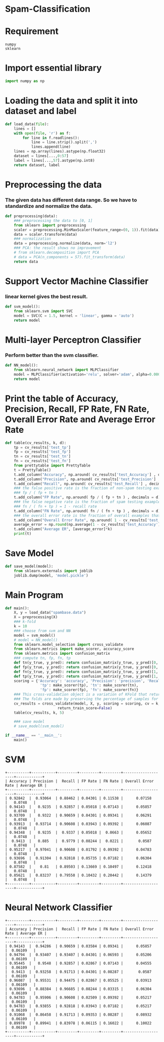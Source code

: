 # Spam-Classification


# Requirement

```
numpy
sklearn
```


# Import essential library


```python
import numpy as np
```

# Loading the data and split it into dataset and label


```python
def load_data(file):
	lines = []
	with open(file, 'r') as f:
		for line in f.readlines():
			line = line.strip().split(',')
			lines.append(line)
	lines = np.array(lines).astype(np.float32)
	dataset = lines[...,0:57]
	label = lines[...,57].astype(np.int8)
	return dataset, label
```

# Preprocessing the data
### The given data has different data range. So we have to standardize and normalize the data.


```python
def preprocessing(data):
	### preprocessing the data to [0, 1]
	from sklearn import preprocessing
	scaler = preprocessing.MinMaxScaler(feature_range=(0, 1)).fit(data)
	data = scaler.transform(data)
	### normalization
	data = preprocessing.normalize(data, norm='l2')
	### PCA: the result shows no improvement
	# from sklearn.decomposition import PCA
	# data = PCA(n_components = 57).fit_transform(data)
	return data
```

# Support Vector Machine Classifier
### linear kernel gives the best result.


```python
def svm_model():
	from sklearn.svm import SVC
	model = SVC(C = 1.5, kernel = 'linear', gamma = 'auto')
	return model
```

# Multi-layer Perceptron Classifier
### Perform better than the svm classifier.


```python
def NN_model():
	from sklearn.neural_network import MLPClassifier
	model = MLPClassifier(activation='relu', solver='adam', alpha=0.0001, max_iter=200, learning_rate_init=0.001)
	return model
```

# Print the table of Accuracy, Precision, Recall, FP Rate, FN Rate, Overall Error Rate and Average Error Rate


```python
def table(cv_results, k, d):
	tp = cv_results['test_tp']
	fp = cv_results['test_fp']
	tn = cv_results['test_tn']
	fn = cv_results['test_fn']
	from prettytable import PrettyTable
	t = PrettyTable()
	t.add_column("Accuracy", np.around( cv_results['test_Accuracy'] , decimals = d))
	t.add_column("Precision", np.around( cv_results['test_Precision'] , decimals = d))
	t.add_column("Recall", np.around( cv_results['test_Recall'] , decimals = d))
	### the false positive rate is the fraction of non-spam testing examples that are misclassified as spam
	### fp / ( fp + tn ) 
	t.add_column("FP Rate", np.around( fp / ( fp + tn ) , decimals = d))
	### the false negative rate is the fraction of spam testing examples that are misclassified as nonspam
	### fn / ( fn + tp ) = 1 - recall rate
	t.add_column("FN Rate", np.around( fn / ( fn + tp ) , decimals = d))
	### the overall error rate is the fraction of overall examples that are misclassified. 
	t.add_column("Overall Error Rate", np.around( 1 - cv_results['test_Accuracy'] , decimals = d))
	average_error = np.round(np.average(1 - cv_results['test_Accuracy']), decimals = d)
	t.add_column("Average ER", [average_error]*k)
	print(t)
```

# Save Model


```python
def save_model(model):
	from sklearn.externals import joblib
	joblib.dump(model, 'model.pickle')
```

# Main Program


```python
def main():
	X, y = load_data("spambase.data")
	X = preprocessing(X)
	### k-fold
	k = 10
	### choose from svm and NN
	model = svm_model()
	# model = NN_model()
	from sklearn.model_selection import cross_validate
	from sklearn.metrics import make_scorer, accuracy_score
	from sklearn.metrics import confusion_matrix
	### compute tn, fp, fn, tp
	def tn(y_true, y_pred): return confusion_matrix(y_true, y_pred)[0, 0]
	def fp(y_true, y_pred): return confusion_matrix(y_true, y_pred)[0, 1]
	def fn(y_true, y_pred): return confusion_matrix(y_true, y_pred)[1, 0]
	def tp(y_true, y_pred): return confusion_matrix(y_true, y_pred)[1, 1]
	scoring = {'Accuracy': 'accuracy', 'Precision': 'precision', 'Recall': 'recall',
				'tp': make_scorer(tp), 'tn': make_scorer(tn),
				'fp': make_scorer(fp), 'fn': make_scorer(fn)}
    ### This cross-validation object is a variation of KFold that returns stratified folds. 
    ### The folds are made by preserving the percentage of samples for each class.
	cv_results = cross_validate(model, X, y, scoring = scoring, cv = k, n_jobs = -1,
						return_train_score=False)
	table(cv_results, k, 5)
	
	### save model
	# save_model(svm_model)
	
if __name__ == '__main__':
	main()
```

# SVM

    +----------+-----------+---------+---------+---------+--------------------+------------+
    | Accuracy | Precision |  Recall | FP Rate | FN Rate | Overall Error Rate | Average ER |
    +----------+-----------+---------+---------+---------+--------------------+------------+
    | 0.92842  |  0.93064  | 0.88462 | 0.04301 | 0.11538 |      0.07158       |   0.0748   |
    | 0.94143  |   0.9235  | 0.92857 | 0.05018 | 0.07143 |      0.05857       |   0.0748   |
    | 0.93709  |   0.9322  | 0.90659 | 0.04301 | 0.09341 |      0.06291       |   0.0748   |
    | 0.93913  |  0.93714  | 0.90608 | 0.03943 | 0.09392 |      0.06087       |   0.0748   |
    | 0.94348  |   0.9235  |  0.9337 | 0.05018 |  0.0663 |      0.05652       |   0.0748   |
    |  0.9413  |   0.885   |  0.9779 | 0.08244 |  0.0221 |       0.0587       |   0.0748   |
    | 0.95217  |  0.97041  | 0.90608 | 0.01792 | 0.09392 |      0.04783       |   0.0748   |
    | 0.93696  |  0.91304  | 0.92818 | 0.05735 | 0.07182 |      0.06304       |   0.0748   |
    | 0.87582  |    0.81   | 0.89503 | 0.13669 | 0.10497 |      0.12418       |   0.0748   |
    | 0.85621  |  0.83237  | 0.79558 | 0.10432 | 0.20442 |      0.14379       |   0.0748   |
    +----------+-----------+---------+---------+---------+--------------------+------------+

# Neural Network Classifier

    +----------+-----------+---------+---------+---------+--------------------+------------+
    | Accuracy | Precision |  Recall | FP Rate | FN Rate | Overall Error Rate | Average ER |
    +----------+-----------+---------+---------+---------+--------------------+------------+
    | 0.94143  |  0.94286  | 0.90659 | 0.03584 | 0.09341 |      0.05857       |  0.06109   |
    | 0.94794  |  0.93407  | 0.93407 | 0.04301 | 0.06593 |      0.05206       |  0.06109   |
    | 0.95445  |   0.9548  | 0.92857 | 0.02867 | 0.07143 |      0.04555       |  0.06109   |
    |  0.9413  |  0.93258  | 0.91713 | 0.04301 | 0.08287 |       0.0587       |  0.06109   |
    | 0.96087  |  0.95531  | 0.94475 | 0.02867 | 0.05525 |      0.03913       |  0.06109   |
    | 0.93696  |  0.88384  | 0.96685 | 0.08244 | 0.03315 |      0.06304       |  0.06109   |
    | 0.94783  |  0.95906  | 0.90608 | 0.02509 | 0.09392 |      0.05217       |  0.06109   |
    | 0.94783  |  0.93855  | 0.92818 | 0.03943 | 0.07182 |      0.05217       |  0.06109   |
    | 0.91068  |  0.86458  | 0.91713 | 0.09353 | 0.08287 |      0.08932       |  0.06109   |
    | 0.89978  |  0.89941  | 0.83978 | 0.06115 | 0.16022 |      0.10022       |  0.06109   |
    +----------+-----------+---------+---------+---------+--------------------+------------+

